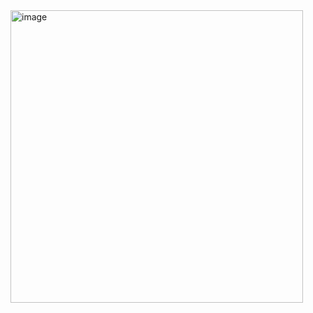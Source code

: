 


<img width="468" alt="image" src="https://github.com/user-attachments/assets/59d0e271-d728-473f-b297-d6be6f2191b7" />

